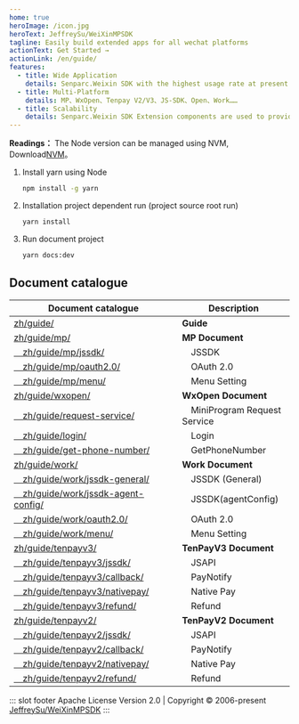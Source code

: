 ```yaml
---
home: true
heroImage: /icon.jpg
heroText: JeffreySu/WeiXinMPSDK
tagline: Easily build extended apps for all wechat platforms
actionText: Get Started →
actionLink: /en/guide/
features:
  - title: Wide Application
    details: Senparc.Weixin SDK with the highest usage rate at present.
  - title: Multi-Platform
    details: MP、WxOpen、Tenpay V2/V3、JS-SDK、Open、Work……
  - title: Scalability
    details: Senparc.Weixin SDK Extension components are used to provide a series of extension modules such as cache and WebSocket.
---
```


**Readings：** The Node version can be managed using NVM, Download[NVM](https://github.com/coreybutler/nvm-windows/releases)。

1. Install yarn using Node

   ``` bash
   npm install -g yarn
   ```

2. Installation project dependent run (project source root run)

   ``` bash
   yarn install
   ```

3. Run document project

   ``` bash
   yarn docs:dev
   ```

<style>
table{
    display: table;
    min-width: 100%;
}
table th:first-of-type {
    width: 60%;
}
table th:nth-of-type(2) {
    width: 40%;
}
</style>

## Document catalogue

| Document catalogue                                                              | Description                        |
| ------------------------------------------------------------------------------- | ---------------------------------- |
| [zh/guide/](zh/guide/)                                                          | **Guide**                          |
| [zh/guide/mp/](zh/guide/mp/install.html)                                        | **MP Document**                    |
| [&emsp;zh/guide/mp/jssdk/](zh/guide/mp/jssdk.html)                              | &emsp;JSSDK                        |
| [&emsp;zh/guide/mp/oauth2.0/](zh/guide/mp/oauth2.0.html)                        | &emsp;OAuth 2.0                    |
| [&emsp;zh/guide/mp/menu/](zh/guide/mp/menu.html)                                | &emsp;Menu Setting                 |
| [zh/guide/wxopen/](zh/guide/wxopen/install.html)                                | **WxOpen Document**                |
| [&emsp;zh/guide/request-service/](zh/guide/wxopen/request-service.html)         | &emsp;MiniProgram Request Service  |
| [&emsp;zh/guide/login/](zh/guide/wxopen/login.html)                             | &emsp;Login                        |
| [&emsp;zh/guide/get-phone-number/](zh/guide/wxopen/get-phone-number.html)       | &emsp;GetPhoneNumber               |
| [zh/guide/work/](zh/guide/work/install.html)                                    | **Work Document**                  |
| [&emsp;zh/guide/work/jssdk-general/](zh/guide/work/jssdk-general.html)          | &emsp;JSSDK (General)              |
| [&emsp;zh/guide/work/jssdk-agent-config/](zh/guide/work/jssdk-agent-config.html)| &emsp;JSSDK(agentConfig)           |
| [&emsp;zh/guide/work/oauth2.0/](zh/guide/work/oauth2.0.html)                    | &emsp;OAuth 2.0                    |
| [&emsp;zh/guide/work/menu/](zh/guide/work/menu.html)                            | &emsp;Menu Setting                 |
| [zh/guide/tenpayv3/](zh/guide/tenpayv3/install.html)                            | **TenPayV3 Document**              |
| [&emsp;zh/guide/tenpayv3/jssdk/](zh/guide/tenpayv3/jssdk.html)                  | &emsp;JSAPI                        |
| [&emsp;zh/guide/tenpayv3/callback/](zh/guide/tenpayv3/callback.html)            | &emsp;PayNotify                    |
| [&emsp;zh/guide/tenpayv3/nativepay/](zh/guide/tenpayv3/nativepay.html)          | &emsp;Native Pay                   |
| [&emsp;zh/guide/tenpayv3/refund/](zh/guide/tenpayv3/refund.html)                | &emsp;Refund                       |
| [zh/guide/tenpayv2/](zh/guide/tenpayv2/install.html)                            | **TenPayV2 Document**              |
| [&emsp;zh/guide/tenpayv2/jssdk/](zh/guide/tenpayv2/jssdk.html)                  | &emsp;JSAPI                        |
| [&emsp;zh/guide/tenpayv2/callback/](zh/guide/tenpayv2/callback.html)            | &emsp;PayNotify                    |
| [&emsp;zh/guide/tenpayv2/nativepay/](zh/guide/tenpayv2/nativepay.html)          | &emsp;Native Pay                   |
| [&emsp;zh/guide/tenpayv2/refund/](zh/guide/tenpayv2/refund.html)                | &emsp;Refund                       |

::: slot footer
Apache License Version 2.0 | Copyright © 2006-present [JeffreySu/WeiXinMPSDK](https://github.com/JeffreySu/WeiXinMPSDK)
:::
